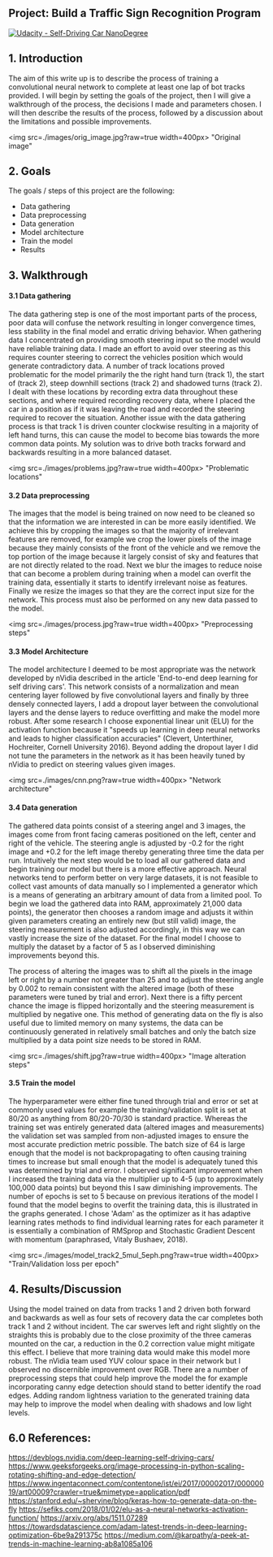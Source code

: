 ## Project: Build a Traffic Sign Recognition Program
[![Udacity - Self-Driving Car NanoDegree](https://s3.amazonaws.com/udacity-sdc/github/shield-carnd.svg)](http://www.udacity.com/drive)

## 1. Introduction
The aim of this write up is to describe the process of training a convolutional neural network to complete at least one lap of bot tracks provided. I will begin by setting the goals of the project, then I will give a walkthrough of the process, the decisions I made and parameters chosen. I will then describe the results of the process, followed by a discussion about the limitations and possible improvements.

<img src=./images/orig_image.jpg?raw=true width=400px> "Original image"

## 2. Goals
The goals / steps of this project are the following:
* Data gathering
* Data preprocessing
* Data generation
* Model architecture
* Train the model
* Results

## 3. Walkthrough

#### 3.1 Data gathering
The data gathering step is one of the most important parts of the process, poor data will confuse the network resulting in longer convergence times, less stability in the final model and erratic driving behavior. When gathering data I concentrated on providing smooth steering input so the model would have reliable training data. I made an effort to avoid over steering as this requires counter steering to correct the vehicles position which would generate contradictory data. A number of track locations proved problematic for the model primarily the the right hand turn (track 1), the start of (track 2), steep downhill sections (track 2) and shadowed turns (track 2). I dealt with these locations by recording extra data throughout these sections, and where required recording recovery data, where I placed the car in a position as if it was leaving the road and recorded the steering required to recover the situation. Another issue with the data gathering process is that track 1 is driven counter clockwise resulting in a majority of left hand turns, this can cause the model to become bias towards the more common data points. My solution was to drive both tracks forward and backwards resulting in a more balanced dataset.  

<img src=./images/problems.jpg?raw=true width=400px> "Problematic locations"

#### 3.2 Data preprocessing
The images that the model is being trained on now need to be cleaned so that the information we are interested in can be more easily identified. We achieve this by cropping the images so that the majority of irrelevant features are removed, for example we crop the lower pixels of the image because they mainly consists of the front of the vehicle and we remove the top portion of the image because it largely consist of sky and features that are not directly related to the road. Next we blur the images to reduce noise that can become a problem during training when a model can overfit the training data, essentially it starts to identify irrelevant noise as features. Finally we resize the images so that they are the correct input size for the network. This process must also be performed on any new data passed to the model.

<img src=./images/process.jpg?raw=true width=400px> "Preprocessing steps"

#### 3.3 Model Architecture
The model architecture I deemed to be most appropriate was the network developed by nVidia described in the article 'End-to-end deep learning for self driving cars'. This network consists of a normalization and mean centering layer followed by five convolutional layers and finally by three densely connected layers, I add a dropout layer between the convolutional layers and the dense layers to reduce overfitting and make the model more robust. After some research I choose exponential linear unit (ELU) for the activation function because it "speeds up learning in deep neural networks and leads to higher classification accuracies" (Clevert, Unterthiner, Hochreiter, Cornell University 2016). Beyond adding the dropout layer I did not tune the parameters in the network as it has been heavily tuned by nVidia to predict on steering values given images.

<img src=./images/cnn.png?raw=true width=400px> "Network architecture"

#### 3.4 Data generation
The gathered data points consist of a steering angel and 3 images, the images come from front facing cameras positioned on the left, center and right of the vehicle. The steering angle is adjusted by -0.2 for the right image and +0.2 for the left image thereby generating three time the data per run. Intuitively the next step would be to load all our gathered data and begin training our model but there is a more effective approach. Neural networks tend to perform better on very large datasets, it is not feasible to collect vast amounts of data manually so I implemented a generator which is a means of generating an arbitrary amount of data from a limited pool. To begin we load the gathered data into RAM, approximately 21,000 data points), the generator then chooses a random image and adjusts it within given parameters creating an entirely new (but still valid) image, the steering measurement is also adjusted accordingly, in this way we can vastly increase the size of the dataset. For the final model I choose to multiply the dataset by a factor of 5 as I observed diminishing improvements beyond this.

The process of altering the images was to shift all the pixels in the image left or right by a number not greater than 25 and to adjust the steering angle by 0.002 to remain consistent with the altered image (both of these parameters were tuned by trial and error). Next there is a fifty percent chance the image is flipped horizontally and the steering measurement is multiplied by negative one.
This method of generating data on the fly is also useful due to limited memory on many systems, the data can be continuously generated in relatively small batches and only the batch size multiplied by a data point size needs to be stored in RAM.

<img src=./images/shift.jpg?raw=true width=400px> "Image alteration steps"

#### 3.5 Train the model

The hyperparameter were either fine tuned through trial and error or set at commonly used values for example the training/validation split is set at 80/20 as anything from 80/20-70/30 is standard practice. Whereas the training set was entirely generated data (altered images and measurements) the validation set was sampled from non-adjusted images to ensure the most accurate prediction metric possible. The batch size of 64 is large enough that the model is not backpropagating to often causing training times to increase but small enough that the model is adequately tuned this was determined by trial and error. I observed significant improvement when I increased the training data via the multiplier up to 4-5 (up to approximately 100,000 data points) but beyond this I saw diminishing improvements. The number of epochs is set to 5 because on previous iterations of the model I found that the model begins to overfit the training data, this is illustrated in the graphs generated. I chose 'Adam' as the optimizer as it has adaptive learning rates methods to find individual learning rates for each parameter it is essentially a combination of RMSprop and Stochastic Gradient Descent with momentum (paraphrased, Vitaly Bushaev, 2018).

<img src=./images/model_track2_5mul_5eph.png?raw=true width=400px> "Train/Validation loss per epoch"

## 4. Results/Discussion
Using the model trained on data from tracks 1 and 2 driven both forward and backwards as well as four sets of recovery data the car completes both track 1 and 2 without incident. The car swerves left and right slightly on the straights this is probably due to the close proximity of the three cameras mounted on the car, a reduction in the 0.2 correction value might mitigate this effect. I believe that more training data would make this model more robust. The nVidia team used YUV colour space in their network but I observed no discernible improvement over RGB. There are a number of preprocessing steps that could help improve the model the for example incorporating canny edge detection should stand to better identify the road edges. Adding random lightness variation to the generated training data may help to improve the model when dealing with shadows and low light levels.


## 6.0 References:
https://devblogs.nvidia.com/deep-learning-self-driving-cars/
https://www.geeksforgeeks.org/image-processing-in-python-scaling-rotating-shifting-and-edge-detection/
https://www.ingentaconnect.com/contentone/ist/ei/2017/00002017/00000019/art00009?crawler=true&mimetype=application/pdf
https://stanford.edu/~shervine/blog/keras-how-to-generate-data-on-the-fly
https://sefiks.com/2018/01/02/elu-as-a-neural-networks-activation-function/
https://arxiv.org/abs/1511.07289
https://towardsdatascience.com/adam-latest-trends-in-deep-learning-optimization-6be9a291375c
https://medium.com/@karpathy/a-peek-at-trends-in-machine-learning-ab8a1085a106